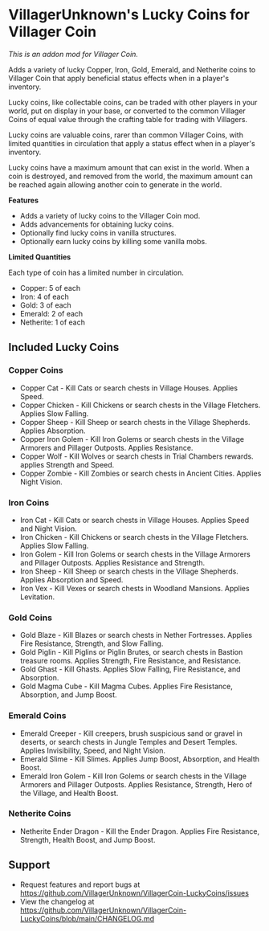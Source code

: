 # VillagerUnknown's Lucky Coins for Villager Coin

_This is an addon mod for Villager Coin._

Adds a variety of lucky Copper, Iron, Gold, Emerald, and Netherite coins to Villager Coin that apply beneficial status effects when in a player's inventory.

Lucky coins, like collectable coins, can be traded with other players in your world, put on display in your base, or converted to the common Villager Coins of equal value through the crafting table for trading with Villagers.

Lucky coins are valuable coins, rarer than common Villager Coins, with limited quantities in circulation that apply a status effect when in a player's inventory. 

Lucky coins have a maximum amount that can exist in the world. 
When a coin is destroyed, and removed from the world, the maximum amount can be reached again allowing another coin to generate in the world.

**Features**

* Adds a variety of lucky coins to the Villager Coin mod.
* Adds advancements for obtaining lucky coins.
* Optionally find lucky coins in vanilla structures.
* Optionally earn lucky coins by killing some vanilla mobs.

**Limited Quantities**

Each type of coin has a limited number in circulation.

- Copper: 5 of each
- Iron: 4 of each
- Gold: 3 of each
- Emerald: 2 of each
- Netherite: 1 of each

## Included Lucky Coins

### Copper Coins

- Copper Cat - Kill Cats or search chests in Village Houses. Applies Speed.
- Copper Chicken - Kill Chickens or search chests in the Village Fletchers. Applies Slow Falling.
- Copper Sheep - Kill Sheep or search chests in the Village Shepherds. Applies Absorption.
- Copper Iron Golem - Kill Iron Golems or search chests in the Village Armorers and Pillager Outposts. Applies Resistance.
- Copper Wolf - Kill Wolves or search chests in Trial Chambers rewards. applies Strength and Speed.
- Copper Zombie - Kill Zombies or search chests in Ancient Cities. Applies Night Vision.

### Iron Coins

- Iron Cat - Kill Cats or search chests in Village Houses. Applies Speed and Night Vision.
- Iron Chicken - Kill Chickens or search chests in the Village Fletchers. Applies Slow Falling.
- Iron Golem - Kill Iron Golems or search chests in the Village Armorers and Pillager Outposts. Applies Resistance and Strength.
- Iron Sheep - Kill Sheep or search chests in the Village Shepherds. Applies Absorption and Speed.
- Iron Vex - Kill Vexes or search chests in Woodland Mansions. Applies Levitation.

### Gold Coins

- Gold Blaze - Kill Blazes or search chests in Nether Fortresses. Applies Fire Resistance, Strength, and Slow Falling.
- Gold Piglin - Kill Piglins or Piglin Brutes, or search chests in Bastion treasure rooms. Applies Strength, Fire Resistance, and Resistance.
- Gold Ghast - Kill Ghasts. Applies Slow Falling, Fire Resistance, and Absorption.
- Gold Magma Cube - Kill Magma Cubes. Applies Fire Resistance, Absorption, and Jump Boost.

### Emerald Coins

- Emerald Creeper - Kill creepers, brush suspicious sand or gravel in deserts, or search chests in Jungle Temples and Desert Temples. Applies Invisibility, Speed, and Night Vision.
- Emerald Slime - Kill Slimes. Applies Jump Boost, Absorption, and Health Boost.
- Emerald Iron Golem - Kill Iron Golems or search chests in the Village Armorers and Pillager Outposts. Applies Resistance, Strength, Hero of the Village, and Health Boost.

### Netherite Coins

- Netherite Ender Dragon - Kill the Ender Dragon. Applies Fire Resistance, Strength, Health Boost, and Jump Boost.

## Support

* Request features and report bugs at https://github.com/VillagerUnknown/VillagerCoin-LuckyCoins/issues
* View the changelog at https://github.com/VillagerUnknown/VillagerCoin-LuckyCoins/blob/main/CHANGELOG.md
